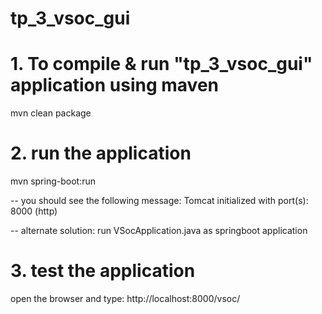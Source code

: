# tp_3_vsoc_gui
# 1. To compile & run "tp_3_vsoc_gui" application using maven
mvn clean package

# 2. run the application 
mvn spring-boot:run

-- you should see the following message: Tomcat initialized with port(s): 8000 (http) 


-- alternate solution:
run VSocApplication.java as springboot application

# 3. test the application
open the browser and type: http://localhost:8000/vsoc/
